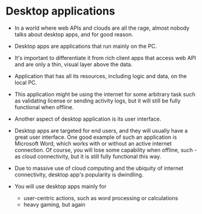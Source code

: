 # Desktop applications 

- In a world where web APIs and clouds are all the rage, almost nobody talks about desktop apps, and for good reason.

- Desktop apps are applications that run mainly on the PC.

- It's important to differentiate it from rich client apps that access web API and are only a thin, visual layer above the data.

- Application that has all its resources, including logic and data, on the local PC.

- This application might be using the internet for some arbitrary task such as validating license or sending activity logs, but it will still be fully functional when offline.

- Another aspect of desktop application is its user interface.

- Desktop apps are targeted for end users, and they will usually have a great user interface. One good example of such an application is Microsoft Word, which works with or without an active internet connection. Of course, you will lose some capability when offline, such - as cloud connectivity, but it is still fully functional this way.

- Due to massive use of cloud computing and the ubiquity of internet connectivity, desktop app's popularity is dwindling.

- You will use desktop apps mainly for 
  - user-centric actions, such as word processing or calculations
  - heavy gaming, but again

